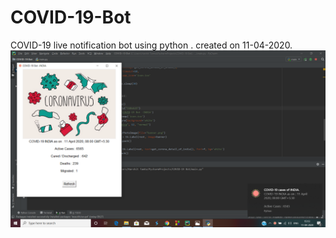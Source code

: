 # COVID-19-Bot
COVID-19 live notification bot using python .
created on 11-04-2020.
![](https://github.com/harshit-tamta-03/COVID-19-Bot/blob/master/readme-image.png)

